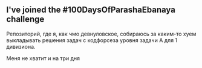 
## I've joined the #100DaysOfParashaEbanaya challenge

Репозиторий, где я, как чмо девнуловское, собираюсь за каким-то хуем выкладывать
решения задач с кодфорсеза уровня задачи А для 1 дивизиона.

Меня не хватит и на три дня

